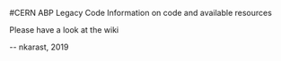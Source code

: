 #CERN ABP Legacy Code
Information on code and available resources




Please have a look at the wiki

-- nkarast, 2019
